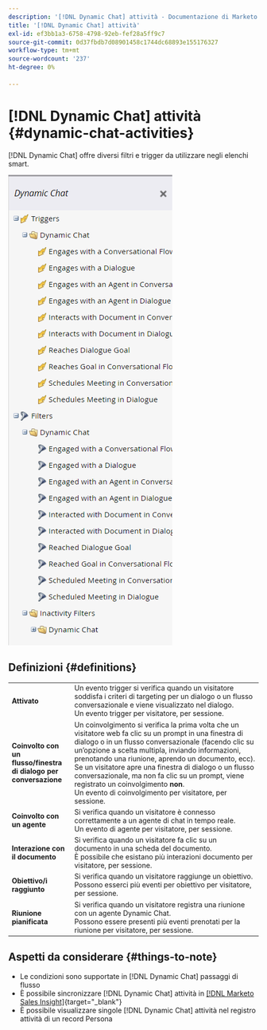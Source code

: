 ```yaml
---
description: '[!DNL Dynamic Chat] attività - Documentazione di Marketo - Documentazione del prodotto'
title: '[!DNL Dynamic Chat] attività'
exl-id: ef3bb1a3-6758-4798-92eb-fef28a5ff9c7
source-git-commit: 0d37fbdb7d08901458c1744dc68893e155176327
workflow-type: tm+mt
source-wordcount: '237'
ht-degree: 0%

---
```


# [!DNL Dynamic Chat] attività {#dynamic-chat-activities}

[!DNL Dynamic Chat] offre diversi filtri e trigger da utilizzare negli elenchi smart.

![](assets/dynamic-chat-activities-1.png)

## Definizioni {#definitions}

<table>
<thead>
<tbody>
  <tr>
    <td style="width:25%"><b>Attivato</b></td>
    <td>Un evento trigger si verifica quando un visitatore soddisfa i criteri di targeting per un dialogo o un flusso conversazionale e viene visualizzato nel dialogo.
    <br>Un evento trigger per visitatore, per sessione.</td>
  </tr>
  <tr>
    <td style="width:25%"><b>Coinvolto con un flusso/finestra di dialogo per conversazione</b></td>
    <td>Un coinvolgimento si verifica la prima volta che un visitatore web fa clic su un prompt in una finestra di dialogo o in un flusso conversazionale (facendo clic su un’opzione a scelta multipla, inviando informazioni, prenotando una riunione, aprendo un documento, ecc). Se un visitatore apre una finestra di dialogo o un flusso conversazionale, ma non fa clic su un prompt, viene registrato un coinvolgimento <b>non</b>. 
    <br>Un evento di coinvolgimento per visitatore, per sessione.</td>
  </tr>
   <tr>
    <td style="width:25%"><b>Coinvolto con un agente</b></td>
    <td>Si verifica quando un visitatore è connesso correttamente a un agente di chat in tempo reale.
    <br>Un evento di agente per visitatore, per sessione.</td>
  </tr>
  <tr>
    <td style="width:25%"><b>Interazione con il documento</b></td>
    <td>Si verifica quando un visitatore fa clic su un documento in una scheda del documento.
    <br>È possibile che esistano più interazioni documento per visitatore, per sessione.</td>
  </tr>
  <tr>
    <td style="width:25%"><b>Obiettivo/i raggiunto</b></td>
    <td>Si verifica quando un visitatore raggiunge un obiettivo. <br>Possono esserci più eventi per obiettivo per visitatore, per sessione.</td>
  </tr>
  <tr>
    <td style="width:25%"><b>Riunione pianificata</b></td>
    <td>Si verifica quando un visitatore registra una riunione con un agente Dynamic Chat.
    <br>Possono essere presenti più eventi prenotati per la riunione per visitatore, per sessione.</td>
  </tr>
</tbody>
</table>

## Aspetti da considerare {#things-to-note}

* Le condizioni sono supportate in [!DNL Dynamic Chat] passaggi di flusso
* È possibile sincronizzare [!DNL Dynamic Chat] attività in [[!DNL Marketo Sales Insight]](/help/marketo/product-docs/marketo-sales-insight/msi-for-salesforce/features/dynamic-chat-integration.md){target="_blank"}
* È possibile visualizzare singole [!DNL Dynamic Chat] attività nel registro attività di un record Persona
